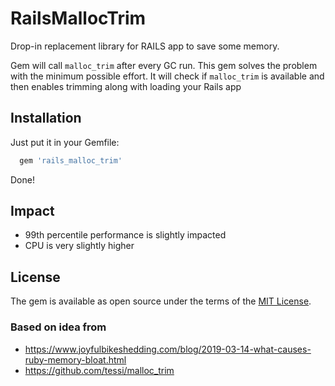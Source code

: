 # RailsMallocTrim

Drop-in replacement library for RAILS app to save some memory.

Gem will call `malloc_trim` after every GC run. This gem solves the problem with the minimum possible effort.
It will check if `malloc_trim` is available and then enables trimming along with loading your Rails app

## Installation

Just put it in your Gemfile:

```ruby
  gem 'rails_malloc_trim'
```

Done!

## Impact

  - 99th percentile performance is slightly impacted
  - CPU is very slightly higher

## License

The gem is available as open source under the terms of the [MIT License](https://opensource.org/licenses/MIT).

### Based on idea from

* https://www.joyfulbikeshedding.com/blog/2019-03-14-what-causes-ruby-memory-bloat.html
* https://github.com/tessi/malloc_trim
